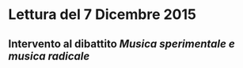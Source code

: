 # Lettura del 7 Dicembre 2015

## Intervento al dibattito *Musica sperimentale e musica radicale*

 
